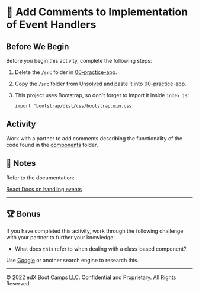 # 📐 Add Comments to Implementation of Event Handlers

## Before We Begin

Before you begin this activity, complete the following steps:

1. Delete the `/src` folder in [00-practice-app](../00-practice-app/).

2. Copy the `/src` folder from [Unsolved](./Unsolved/) and paste it into [00-practice-app](../00-practice-app/).

3. This project uses Bootstrap, so don't forget to import it inside `index.js`:

     `import 'bootstrap/dist/css/bootstrap.min.css'`

## Activity

Work with a partner to add comments describing the functionality of the code found in the [components](../00-practice-app/src/components) folder.

## 📝 Notes

Refer to the documentation: 

[React Docs on handling events](https://reactjs.org/docs/handling-events.html)

---

## 🏆 Bonus

If you have completed this activity, work through the following challenge with your partner to further your knowledge:

* What does `this` refer to when dealing with a class-based component?

Use [Google](https://www.google.com) or another search engine to research this.

---
© 2022 edX Boot Camps LLC. Confidential and Proprietary. All Rights Reserved.
